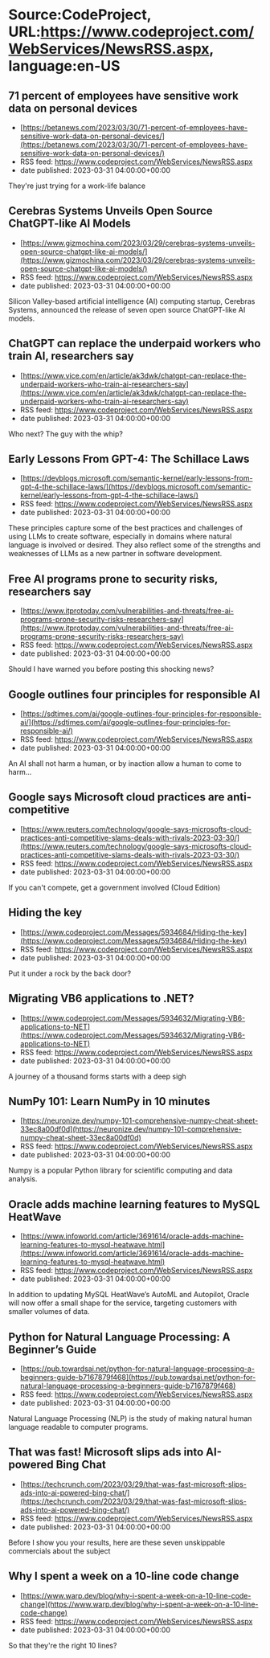 # Source:CodeProject, URL:https://www.codeproject.com/WebServices/NewsRSS.aspx, language:en-US

## 71 percent of employees have sensitive work data on personal devices
 - [https://betanews.com/2023/03/30/71-percent-of-employees-have-sensitive-work-data-on-personal-devices/](https://betanews.com/2023/03/30/71-percent-of-employees-have-sensitive-work-data-on-personal-devices/)
 - RSS feed: https://www.codeproject.com/WebServices/NewsRSS.aspx
 - date published: 2023-03-31 04:00:00+00:00

They're just trying for a work-life balance

## Cerebras Systems Unveils Open Source ChatGPT-like AI Models
 - [https://www.gizmochina.com/2023/03/29/cerebras-systems-unveils-open-source-chatgpt-like-ai-models/](https://www.gizmochina.com/2023/03/29/cerebras-systems-unveils-open-source-chatgpt-like-ai-models/)
 - RSS feed: https://www.codeproject.com/WebServices/NewsRSS.aspx
 - date published: 2023-03-31 04:00:00+00:00

Silicon Valley-based artificial intelligence (AI) computing startup, Cerebras Systems, announced the release of seven open source ChatGPT-like AI models.

## ChatGPT can replace the underpaid workers who train AI, researchers say
 - [https://www.vice.com/en/article/ak3dwk/chatgpt-can-replace-the-underpaid-workers-who-train-ai-researchers-say](https://www.vice.com/en/article/ak3dwk/chatgpt-can-replace-the-underpaid-workers-who-train-ai-researchers-say)
 - RSS feed: https://www.codeproject.com/WebServices/NewsRSS.aspx
 - date published: 2023-03-31 04:00:00+00:00

Who next? The guy with the whip?

## Early Lessons From GPT-4: The Schillace Laws
 - [https://devblogs.microsoft.com/semantic-kernel/early-lessons-from-gpt-4-the-schillace-laws/](https://devblogs.microsoft.com/semantic-kernel/early-lessons-from-gpt-4-the-schillace-laws/)
 - RSS feed: https://www.codeproject.com/WebServices/NewsRSS.aspx
 - date published: 2023-03-31 04:00:00+00:00

These principles capture some of the best practices and challenges of using LLMs to create software, especially in domains where natural language is involved or desired. They also reflect some of the strengths and weaknesses of LLMs as a new partner in software development.

## Free AI programs prone to security risks, researchers say
 - [https://www.itprotoday.com/vulnerabilities-and-threats/free-ai-programs-prone-security-risks-researchers-say](https://www.itprotoday.com/vulnerabilities-and-threats/free-ai-programs-prone-security-risks-researchers-say)
 - RSS feed: https://www.codeproject.com/WebServices/NewsRSS.aspx
 - date published: 2023-03-31 04:00:00+00:00

Should I have warned you before posting this shocking news?

## Google outlines four principles for responsible AI
 - [https://sdtimes.com/ai/google-outlines-four-principles-for-responsible-ai/](https://sdtimes.com/ai/google-outlines-four-principles-for-responsible-ai/)
 - RSS feed: https://www.codeproject.com/WebServices/NewsRSS.aspx
 - date published: 2023-03-31 04:00:00+00:00

An AI shall not harm a human, or by inaction allow a human to come to harm...

## Google says Microsoft cloud practices are anti-competitive
 - [https://www.reuters.com/technology/google-says-microsofts-cloud-practices-anti-competitive-slams-deals-with-rivals-2023-03-30/](https://www.reuters.com/technology/google-says-microsofts-cloud-practices-anti-competitive-slams-deals-with-rivals-2023-03-30/)
 - RSS feed: https://www.codeproject.com/WebServices/NewsRSS.aspx
 - date published: 2023-03-31 04:00:00+00:00

If you can't compete, get a government involved (Cloud Edition)

## Hiding the key
 - [https://www.codeproject.com/Messages/5934684/Hiding-the-key](https://www.codeproject.com/Messages/5934684/Hiding-the-key)
 - RSS feed: https://www.codeproject.com/WebServices/NewsRSS.aspx
 - date published: 2023-03-31 04:00:00+00:00

Put it under a rock by the back door?

## Migrating VB6 applications to .NET?
 - [https://www.codeproject.com/Messages/5934632/Migrating-VB6-applications-to-NET](https://www.codeproject.com/Messages/5934632/Migrating-VB6-applications-to-NET)
 - RSS feed: https://www.codeproject.com/WebServices/NewsRSS.aspx
 - date published: 2023-03-31 04:00:00+00:00

A journey of a thousand forms starts with a deep sigh

## NumPy 101: Learn NumPy in 10 minutes
 - [https://neuronize.dev/numpy-101-comprehensive-numpy-cheat-sheet-33ec8a00df0d](https://neuronize.dev/numpy-101-comprehensive-numpy-cheat-sheet-33ec8a00df0d)
 - RSS feed: https://www.codeproject.com/WebServices/NewsRSS.aspx
 - date published: 2023-03-31 04:00:00+00:00

Numpy is a popular Python library for scientific computing and data analysis.

## Oracle adds machine learning features to MySQL HeatWave
 - [https://www.infoworld.com/article/3691614/oracle-adds-machine-learning-features-to-mysql-heatwave.html](https://www.infoworld.com/article/3691614/oracle-adds-machine-learning-features-to-mysql-heatwave.html)
 - RSS feed: https://www.codeproject.com/WebServices/NewsRSS.aspx
 - date published: 2023-03-31 04:00:00+00:00

In addition to updating MySQL HeatWave’s AutoML and Autopilot, Oracle will now offer a small shape for the service, targeting customers with smaller volumes of data.

## Python for Natural Language Processing: A Beginner’s Guide
 - [https://pub.towardsai.net/python-for-natural-language-processing-a-beginners-guide-b7167879f468](https://pub.towardsai.net/python-for-natural-language-processing-a-beginners-guide-b7167879f468)
 - RSS feed: https://www.codeproject.com/WebServices/NewsRSS.aspx
 - date published: 2023-03-31 04:00:00+00:00

Natural Language Processing (NLP) is the study of making natural human language readable to computer programs.

## That was fast! Microsoft slips ads into AI-powered Bing Chat
 - [https://techcrunch.com/2023/03/29/that-was-fast-microsoft-slips-ads-into-ai-powered-bing-chat/](https://techcrunch.com/2023/03/29/that-was-fast-microsoft-slips-ads-into-ai-powered-bing-chat/)
 - RSS feed: https://www.codeproject.com/WebServices/NewsRSS.aspx
 - date published: 2023-03-31 04:00:00+00:00

Before I show you your results, here are these seven unskippable commercials about the subject

## Why I spent a week on a 10-line code change
 - [https://www.warp.dev/blog/why-i-spent-a-week-on-a-10-line-code-change](https://www.warp.dev/blog/why-i-spent-a-week-on-a-10-line-code-change)
 - RSS feed: https://www.codeproject.com/WebServices/NewsRSS.aspx
 - date published: 2023-03-31 04:00:00+00:00

So that they're the right 10 lines?


